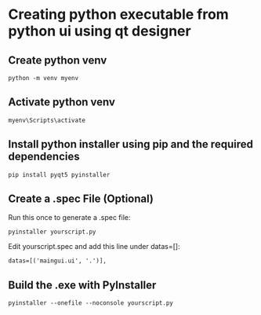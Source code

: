 # Creating python executable from python ui using qt designer

## Create python venv
```
python -m venv myenv
```

## Activate python venv
```
myenv\Scripts\activate
```
## Install python installer using pip and the required dependencies
```
pip install pyqt5 pyinstaller
```

## Create a .spec File (Optional)
Run this once to generate a .spec file:
```
pyinstaller yourscript.py
```
Edit yourscript.spec and add this line under datas=[]:
```
datas=[('maingui.ui', '.')],
```

##  Build the .exe with PyInstaller
```
pyinstaller --onefile --noconsole yourscript.py
```

